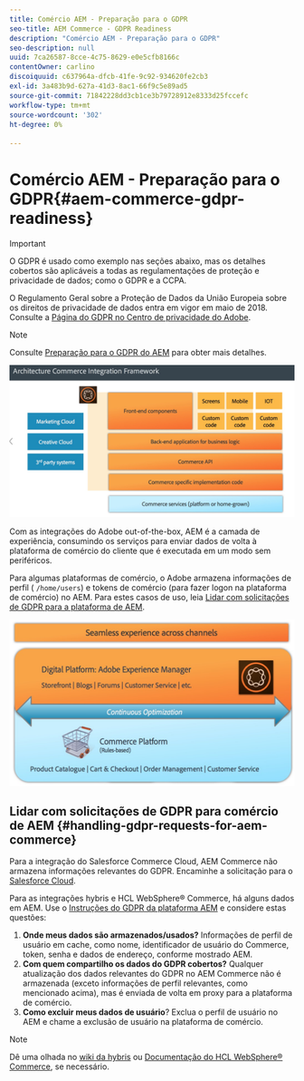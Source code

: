 ```yaml
---
title: Comércio AEM - Preparação para o GDPR
seo-title: AEM Commerce - GDPR Readiness
description: "Comércio AEM - Preparação para o GDPR"
seo-description: null
uuid: 7ca26587-8cce-4c75-8629-e0e5cfb8166c
contentOwner: carlino
discoiquuid: c637964a-dfcb-41fe-9c92-934620fe2cb3
exl-id: 3a483b9d-627a-41d3-8ac1-66f9c5e89ad5
source-git-commit: 71842228dd3cb1ce3b79728912e8333d25fccefc
workflow-type: tm+mt
source-wordcount: '302'
ht-degree: 0%

---
```


# Comércio AEM - Preparação para o GDPR{#aem-commerce-gdpr-readiness}

>[!IMPORTANT]
>
>O GDPR é usado como exemplo nas seções abaixo, mas os detalhes cobertos são aplicáveis a todas as regulamentações de proteção e privacidade de dados; como o GDPR e a CCPA.

O Regulamento Geral sobre a Proteção de Dados da União Europeia sobre os direitos de privacidade de dados entra em vigor em maio de 2018. Consulte a [Página do GDPR no Centro de privacidade do Adobe](https://business.adobe.com/privacy/general-data-protection-regulation.html).

>[!NOTE]
>
>Consulte [Preparação para o GDPR do AEM](/help/managing/data-protection-and-privacy.md) para obter mais detalhes.

![screen_shot_2018-03-22at11606](assets/screen_shot_2018-03-22at111606.jpg)

Com as integrações do Adobe out-of-the-box, AEM é a camada de experiência, consumindo os serviços para enviar dados de volta à plataforma de comércio do cliente que é executada em um modo sem periféricos.

Para algumas plataformas de comércio, o Adobe armazena informações de perfil ( `/home/users`) e tokens de comércio (para fazer logon na plataforma de comércio) no AEM. Para estes casos de uso, leia [Lidar com solicitações de GDPR para a plataforma de AEM](/help/sites-administering/handling-gdpr-requests-for-aem-platform.md).

![screen_shot_2018-03-22at11621](assets/screen_shot_2018-03-22at111621.jpg)

## Lidar com solicitações de GDPR para comércio de AEM {#handling-gdpr-requests-for-aem-commerce}

Para a integração do Salesforce Commerce Cloud, AEM Commerce não armazena informações relevantes do GDPR. Encaminhe a solicitação para o [Salesforce Cloud](https://documentation.b2c.commercecloud.salesforce.com/DOC1/index.jsp).

Para as integrações hybris e HCL WebSphere® Commerce, há alguns dados em AEM. Use o [Instruções do GDPR da plataforma AEM](/help/sites-administering/handling-gdpr-requests-for-aem-platform.md) e considere estas questões:

1. **Onde meus dados são armazenados/usados?** Informações de perfil de usuário em cache, como nome, identificador de usuário do Commerce, token, senha e dados de endereço, conforme mostrado AEM.
1. **Com quem compartilho os dados do GDPR cobertos?** Qualquer atualização dos dados relevantes do GDPR no AEM Commerce não é armazenada (exceto informações de perfil relevantes, como mencionado acima), mas é enviada de volta em proxy para a plataforma de comércio.
1. **Como excluir meus dados de usuário**? Exclua o perfil de usuário no AEM e chame a exclusão de usuário na plataforma de comércio.

>[!NOTE]
>
>Dê uma olhada no [wiki da hybris](https://wiki.hybris.com/) ou [Documentação do HCL WebSphere® Commerce](https://help.hcltechsw.com/commerce/index.html), se necessário.
